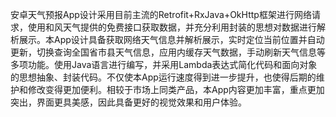 安卓天气预报App设计采用目前主流的Retrofit+RxJava+OkHttp框架进行网络请求，使用和风天气提供的免费接口获取数据，并充分利用封装的思想对数据进行解析展示。本App设计具备获取网络天气信息并解析展示，实时定位当前位置并自动更新，切换查询全国省市县天气信息，应用内缓存天气数据，手动刷新天气信息等多项功能。使用Java语言进行编写，并采用Lambda表达式简化代码和面向对象的思想抽象、封装代码。不仅使本App运行速度得到进一步提升，也使得后期的维护和修改变得更加便利。相较于市场上同类产品，本App内容更加丰富，重点更加突出，界面更具美感，因此具备更好的视觉效果和用户体验。
